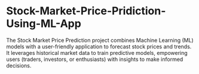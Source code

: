 # Stock-Market-Price-Pridiction-Using-ML-App
The Stock Market Price Prediction project combines Machine Learning (ML) models with a user-friendly application to forecast stock prices and trends. It leverages historical market data to train predictive models, empowering users (traders, investors, or enthusiasts) with insights to make informed decisions.

